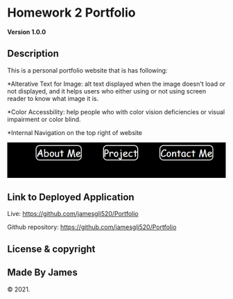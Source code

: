 # Homework 2 Portfolio

**Version 1.0.0**

## Description

This is a personal portfolio website that is has following:

*Alterative Text for Image: alt text displayed when the image doesn't load or not displayed, and it helps users who either using or not using screen reader to know what image it is.

*Color Accessbility: help people who with color vision deficiencies or visual impairment or color blind.

*Internal Navigation on the top right of website 

<p>
    <img src="assets\images\nav-links.PNG" />
</p>


## Link to Deployed Application

Live: https://github.com/jamesgli520/Portfolio

Github repository: https://github.com/jamesgli520/Portfolio

## License & copyright

## Made By James

&copy; 2021.